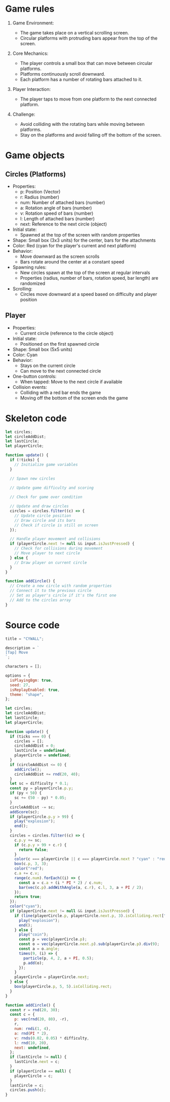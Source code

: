 # Game rules

1. Game Environment:
   - The game takes place on a vertical scrolling screen.
   - Circular platforms with protruding bars appear from the top of the screen.

2. Core Mechanics:
   - The player controls a small box that can move between circular platforms.
   - Platforms continuously scroll downward.
   - Each platform has a number of rotating bars attached to it.

3. Player Interaction:
   - The player taps to move from one platform to the next connected platform.

4. Challenge:
   - Avoid colliding with the rotating bars while moving between platforms.
   - Stay on the platforms and avoid falling off the bottom of the screen.

# Game objects

## Circles (Platforms)
- Properties:
  - p: Position (Vector)
  - r: Radius (number)
  - num: Number of attached bars (number)
  - a: Rotation angle of bars (number)
  - v: Rotation speed of bars (number)
  - l: Length of attached bars (number)
  - next: Reference to the next circle (object)
- Initial state:
  - Spawned at the top of the screen with random properties
- Shape: Small box (3x3 units) for the center, bars for the attachments
- Color: Red (cyan for the player's current and next platform)
- Behavior:
  - Move downward as the screen scrolls
  - Bars rotate around the center at a constant speed
- Spawning rules:
  - New circles spawn at the top of the screen at regular intervals
  - Properties (radius, number of bars, rotation speed, bar length) are randomized
- Scrolling:
  - Circles move downward at a speed based on difficulty and player position

## Player
- Properties:
  - Current circle (reference to the circle object)
- Initial state:
  - Positioned on the first spawned circle
- Shape: Small box (5x5 units)
- Color: Cyan
- Behavior:
  - Stays on the current circle
  - Can move to the next connected circle
- One-button controls:
  - When tapped: Move to the next circle if available
- Collision events:
  - Colliding with a red bar ends the game
  - Moving off the bottom of the screen ends the game

# Skeleton code

```javascript
let circles;
let circleAddDist;
let lastCircle;
let playerCircle;

function update() {
  if (!ticks) {
    // Initialize game variables
  }

  // Spawn new circles
  
  // Update game difficulty and scoring

  // Check for game over condition

  // Update and draw circles
  circles = circles.filter((c) => {
    // Update circle position
    // Draw circle and its bars
    // Check if circle is still on screen
  });

  // Handle player movement and collisions
  if (playerCircle.next != null && input.isJustPressed) {
    // Check for collisions during movement
    // Move player to next circle
  } else {
    // Draw player on current circle
  }
}

function addCircle() {
  // Create a new circle with random properties
  // Connect it to the previous circle
  // Set as player's circle if it's the first one
  // Add to the circles array
}
```

# Source code

```javascript
title = "CYWALL";

description = `
[Tap] Move
`;

characters = [];

options = {
  isPlayingBgm: true,
  seed: 27,
  isReplayEnabled: true,
  theme: "shape",
};

let circles;
let circleAddDist;
let lastCircle;
let playerCircle;

function update() {
  if (ticks === 0) {
    circles = [];
    circleAddDist = 0;
    lastCircle = undefined;
    playerCircle = undefined;
  }
  if (circleAddDist <= 0) {
    addCircle();
    circleAddDist += rnd(20, 40);
  }
  let sc = difficulty * 0.1;
  const py = playerCircle.p.y;
  if (py < 50) {
    sc += (50 - py) * 0.05;
  }
  circleAddDist -= sc;
  addScore(sc);
  if (playerCircle.p.y > 99) {
    play("explosion");
    end();
  }
  circles = circles.filter((c) => {
    c.p.y += sc;
    if (c.p.y > 99 + c.r) {
      return false;
    }
    color(c === playerCircle || c === playerCircle.next ? "cyan" : "red");
    box(c.p, 3, 3);
    color("red");
    c.a += c.v;
    range(c.num).forEach((i) => {
      const a = c.a + (i * PI * 2) / c.num;
      bar(vec(c.p).addWithAngle(a, c.r), c.l, 3, a + PI / 2);
    });
    return true;
  });
  color("cyan");
  if (playerCircle.next != null && input.isJustPressed) {
    if (line(playerCircle.p, playerCircle.next.p, 3).isColliding.rect["red"]) {
      play("explosion");
      end();
    } else {
      play("coin");
      const p = vec(playerCircle.p);
      const o = vec(playerCircle.next.p).sub(playerCircle.p).div(9);
      const a = o.angle;
      times(9, (i) => {
        particle(p, 4, 2, a + PI, 0.5);
        p.add(o);
      });
    }
    playerCircle = playerCircle.next;
  } else {
    box(playerCircle.p, 5, 5).isColliding.rect;
  }
}

function addCircle() {
  const r = rnd(20, 30);
  const c = {
    p: vec(rnd(20, 80), -r),
    r,
    num: rndi(1, 4),
    a: rnd(PI * 2),
    v: rnds(0.02, 0.05) * difficulty,
    l: rnd(10, 20),
    next: undefined,
  };
  if (lastCircle != null) {
    lastCircle.next = c;
  }
  if (playerCircle == null) {
    playerCircle = c;
  }
  lastCircle = c;
  circles.push(c);
}
```